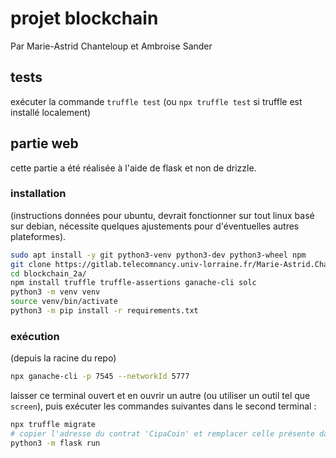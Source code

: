 # projet blockchain

Par Marie-Astrid Chanteloup et Ambroise Sander

## tests

exécuter la commande `truffle test` (ou `npx truffle test` si truffle est installé localement)

## partie web

cette partie a été réalisée à l'aide de flask et non de drizzle.

### installation

(instructions données pour ubuntu, devrait fonctionner sur tout linux basé sur debian, nécessite quelques ajustements pour d'éventuelles autres plateformes).

```bash
sudo apt install -y git python3-venv python3-dev python3-wheel npm
git clone https://gitlab.telecomnancy.univ-lorraine.fr/Marie-Astrid.Chanteloup/blockchain_2a.git
cd blockchain_2a/
npm install truffle truffle-assertions ganache-cli solc
python3 -m venv venv
source venv/bin/activate
python3 -m pip install -r requirements.txt
```

### exécution

(depuis la racine du repo)

```bash
npx ganache-cli -p 7545 --networkId 5777
```

laisser ce terminal ouvert et en ouvrir un autre (ou utiliser un outil tel que `screen`), puis exécuter les commandes suivantes dans le second terminal :

```bash
npx truffle migrate
# copier l'adresse du contrat 'CipaCoin' et remplacer celle présente dans le fichier `config.cipa`
python3 -m flask run
```
